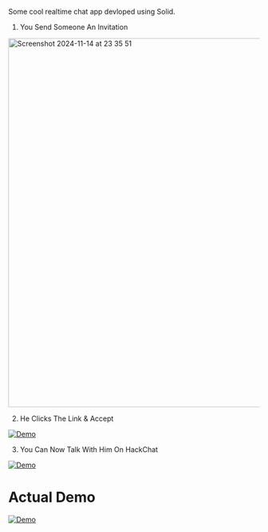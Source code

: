Some cool realtime chat app devloped using Solid.

1. You Send Someone An Invitation

<img width="738" alt="Screenshot 2024-11-14 at 23 35 51" src="https://github.com/user-attachments/assets/946c8b21-ed30-4b9a-8b69-7ba680eaa771">

2. He Clicks The Link & Accept

[![Demo](https://github.com/user-attachments/assets/c6a702fa-6ce9-48d1-bd9e-7935b31c58e8)](https://github.com/user-attachments/assets/4f0a1be7-7fa7-412b-b404-a258e5222ab4)

3. You Can Now Talk With Him On HackChat

[![Demo](https://github.com/user-attachments/assets/c6a702fa-6ce9-48d1-bd9e-7935b31c58e8)](https://github.com/user-attachments/assets/d7338fb5-7627-4cf4-9f28-4770f97f6834)

# Actual Demo

[![Demo](https://github.com/user-attachments/assets/dd1f2d16-eee2-4332-be07-c0a3c4c419e6)](https://github.com/user-attachments/assets/38731240-b757-4d97-9c62-c2afbb516bcd)
